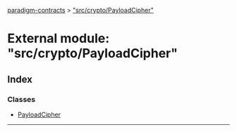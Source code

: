 [paradigm-contracts](../README.md) > ["src/crypto/PayloadCipher"](../modules/_src_crypto_payloadcipher_.md)

# External module: "src/crypto/PayloadCipher"

## Index

### Classes

* [PayloadCipher](../classes/_src_crypto_payloadcipher_.payloadcipher.md)

---

